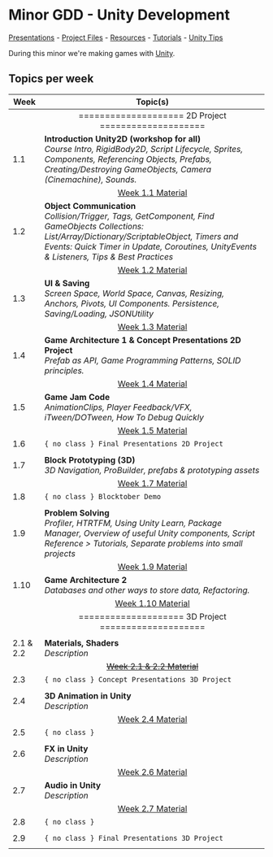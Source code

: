 # Minor GDD - Unity Development

[Presentations](https://hr-cmgt.github.io/Minor-GDD-Unity/) -
[Project Files](projectfiles/) - 
[Resources](classes/00_resources.md) - 
[Tutorials](classes/00_tutorials.md) -
[Unity Tips](classes/00_unity.md)

During this minor we're making games with [Unity](https://unity.com/).

## Topics per week

| Week | Topic(s) 
|------|---------
|  | <div align="center"> ==================== 2D Project ==================== </div>
| 1.1 | **Introduction Unity2D (workshop for all)** <br/> *Course Intro, RigidBody2D, Script Lifecycle, Sprites, Components, Referencing Objects, Prefabs, Creating/Destroying GameObjects, Camera (Cinemachine), Sounds.*
|  | <div align="center">[Week 1.1 Material](./classes/01_basics1.md)</div>
| 1.2 | **Object Communication** <br/> *Collision/Trigger, Tags, GetComponent, Find GameObjects Collections: List/Array/Dictionary/ScriptableObject, Timers and Events: Quick Timer in Update, Coroutines, UnityEvents & Listeners, Tips & Best Practices*
|  | <div align="center">[Week 1.2 Material](./classes/02_basics2.md)</div>
| 1.3 | **UI & Saving** <br/> *Screen Space, World Space, Canvas, Resizing, Anchors, Pivots, UI Components. Persistence, Saving/Loading, JSONUtility*
|  | <div align="center">[Week 1.3 Material](./classes/03_UI.md)</div>
| 1.4 | **Game Architecture 1 & Concept Presentations 2D Project** <br/> *Prefab as API, Game Programming Patterns, SOLID principles.*
|  | <div align="center">[Week 1.4 Material](./classes/04_architecture1.md)</div>
| 1.5 | **Game Jam Code** <br/> *AnimationClips, Player Feedback/VFX, iTween/DOTween, How To Debug Quickly*
|  | <div align="center">[Week 1.5 Material](./classes/05_08_gamejam.md)</div>
| 1.6 | `{ no class } Final Presentations 2D Project`
| | 
| 1.7 | **Block Prototyping (3D)** <br/> *3D Navigation, ProBuilder, prefabs & prototyping assets*
|  | <div align="center">[Week 1.7 Material](./classes/07_blockprototyping.md)</div>
| 1.8 | `{ no class } Blocktober Demo`
| | 
| 1.9 | **Problem Solving** <br/> *Profiler, HTRTFM, Using Unity Learn, Package Manager, Overview of useful Unity components, Script Reference > Tutorials, Separate problems into small projects*
|  | <div align="center">[Week 1.9 Material](./classes/09_problemsolving.md)</div>
| 1.10 | **Game Architecture 2** <br/> *Databases and other ways to store data, Refactoring.*
|  | <div align="center">[Week 1.10 Material](./classes/10_architecture2.md)</div>
|  | <div align="center"> ==================== 3D Project ==================== </div>
| | 
| 2.1 & 2.2 | **Materials, Shaders** <br/> *Description*
|  | <div align="center">[~~Week 2.1 & 2.2 Material~~]()</div>
| 2.3 | ` { no class } Concept Presentations 3D Project `
| | 
| 2.4 | **3D Animation in Unity** <br/> *Description*
|  | <div align="center">[Week 2.4 Material](./classes/24_3Danimation.md)</div>
| 2.5 | `{ no class }`
| | 
| 2.6 | **FX in Unity** <br/> *Description*
|  | <div align="center">[Week 2.6 Material](./classes/26_VFX.md)</div>
| 2.7 | **Audio in Unity** <br/> *Description*
|  | <div align="center">[Week 2.7 Material](./classes/27_audio.md)</div>
| 2.8 | `{ no class }`
| | 
| 2.9 | `{ no class } Final Presentations 3D Project`
| | 